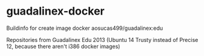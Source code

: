 # guadalinex-docker

Buildinfo for create image docker aosucas499/guadalinex:edu

Repositories from Guadalinex Edu 2013 (Ubuntu 14 Trusty instead of Precise 12, because there aren't i386 docker images)
